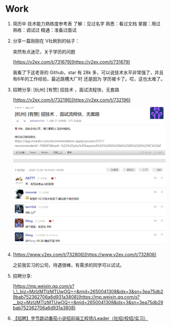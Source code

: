 # Work

1. 简历中 技术能力熟练度参考表 了解：见过名字 熟悉：看过文档 掌握：用过 熟练：调试过 精通：准备过面试
2. 分享一篇刚刚在 V社刷到的帖子：

   突然有点迷茫，关于学历的问题

   [https://v2ex.com/t/731679](https://v2ex.com/t/731679)

   我看了下这老哥的 Github，star 有 28k 多，可以说技术水平非常强了，并且有6年的工作经验，最近跳槽大厂时 还是因为 学历被卡了。哎，这也太难了。

3. 招聘分享: \[杭州\] \[有赞\] 招技术 ，面试流程快，无套路

   [https://v2ex.com/t/732196](https://v2ex.com/t/732196)

   ![image-20201204184808810](../.gitbook/assets/image-20201204184808810.png)

4. [https://www.v2ex.com/t/732806](https://www.v2ex.com/t/732806)

   之前我实习的公司，待遇很棒，有需求的同学可以试试。

5. 招聘分享:

   [https://mp.weixin.qq.com/s?\_\_biz=MzIzMTIzMTUwOQ==&mid=2650041308&idx=3&sn=3ea75db29bab752362706a6d931a3808](https://mp.weixin.qq.com/s?__biz=MzIzMTIzMTUwOQ==&mid=2650041308&idx=3&sn=3ea75db29bab752362706a6d931a3808)

6. [【招聘】字节跳动番茄小说招前端工程师/Leader（社招/校招/实习）](https://mp.weixin.qq.com/s/V0Qduc-Gouv3qrTWmEY_tQ)

